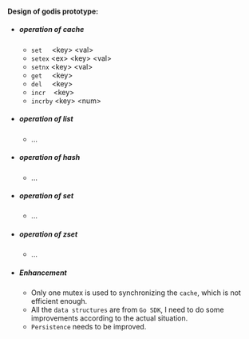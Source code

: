 #### Design of godis prototype:
+ ##### operation of cache
  + ```set``` &nbsp;&nbsp;&nbsp; &lt;key&gt; &lt;val&gt;
  + ```setex``` &lt;ex&gt; &lt;key&gt; &lt;val&gt;
  + ```setnx``` &lt;key&gt; &lt;val&gt;
  + ```get``` &nbsp;&nbsp;&nbsp; &lt;key&gt;
  + ```del``` &nbsp;&nbsp;&nbsp; &lt;key&gt;
  + ```incr``` &nbsp;&nbsp; &lt;key&gt;
  + ```incrby``` &lt;key&gt; &lt;num&gt;
+ ##### operation of list
  + ...
+ ##### operation of hash
  + ...
+ ##### operation of set
  + ...
+ ##### operation of zset
  + ...
+ ##### Enhancement
  + Only one mutex is used to synchronizing the ```cache```, which is not efficient enough.
  + All the ```data structures``` are from ```Go SDK```, I need to do some improvements according to the actual situation.
  + ```Persistence``` needs to be improved.
  